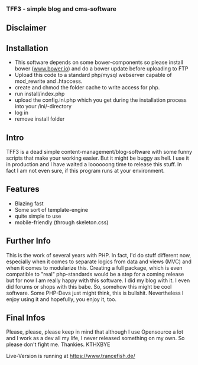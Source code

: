 ### TFF3 - simple blog and cms-software ###

## Disclaimer

## Installation ##
- This software depends on some bower-components so please install bower (www.bower.io) and do a bower update before uploading to FTP
- Upload this code to a standard php/mysql webserver capable of mod_rewrite and .htaccess. 
- create and chmod the folder cache to write access for php. 
- run install/index.php
- upload the config.ini.php which you get during the installation process into your /ini/-directory
- log in
- remove install folder


## Intro ##
TFF3 is a dead simple content-management/blog-software with some funny scripts that make your working easier. But it might be buggy as hell. I use it in production and I have waited a loooooong time to release this stuff. In fact I am not even sure, if this program runs at your environment.

## Features ##
- Blazing fast
- Some sort of template-engine
- quite simple to use
- mobile-friendly (through skeleton.css)

## Further Info ##
This is the work of several years with PHP. In fact, I'd do stuff different now, especially when it comes to separate logics from data and views (MVC) and when it comes to modularize this. Creating a full package, which is even compatible to "real" php-standards would be a step for a coming release but for now I am really happy with this software. I did my blog with it. I even did forums or shops with this babe. So, somehow this might be cool software. Some PHP-Devs just might think, this is bullshit. Nevertheless I enjoy using it and hopefully, you enjoy it, too.

## Final Infos ##

Please, please, please keep in mind that although I use Opensource a lot and I work as a dev all my life, I never released something on my own. So please don't fight me. Thankies. KTHXBYE


Live-Version is running at https://www.trancefish.de/

